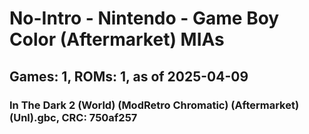 # No-Intro - Nintendo - Game Boy Color (Aftermarket) MIAs
## Games: 1, ROMs: 1, as of 2025-04-09

### In The Dark 2 (World) (ModRetro Chromatic) (Aftermarket) (Unl).gbc, CRC: 750af257
